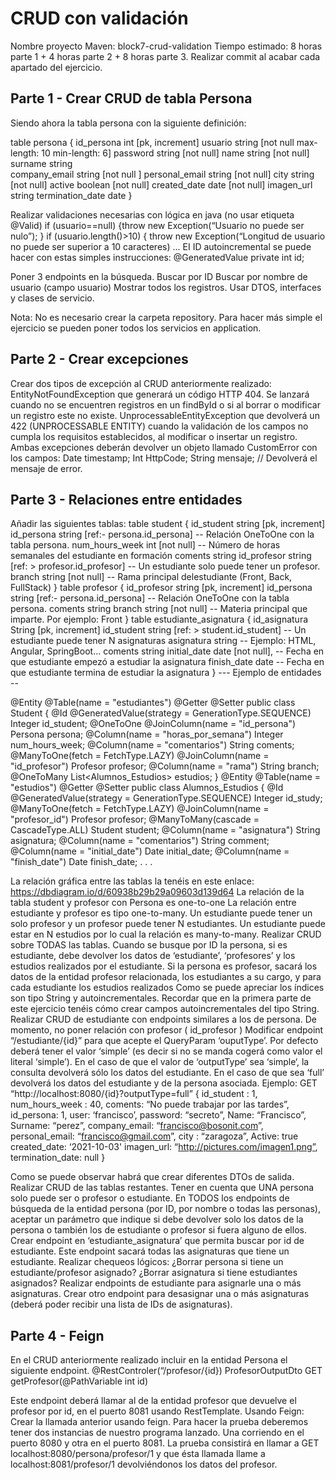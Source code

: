# CRUD con validación
Nombre proyecto Maven: block7-crud-validation
Tiempo estimado: 8 horas parte 1 + 4 horas parte 2 + 8 horas parte 3.
Realizar commit al acabar cada apartado del ejercicio.
## Parte 1 - Crear CRUD de tabla Persona
Siendo ahora la tabla persona con la siguiente definición:

table persona
{
id_persona int [pk, increment]
usuario string [not null max-length: 10 min-length: 6]
password string  [not null]
name string [not null]
surname string  
company_email string  [not null ]
personal_email string [not null]
city string [not null]
active boolean  [not null]
created_date date  [not null]
imagen_url string
termination_date date
}

Realizar validaciones necesarias con lógica en java (no usar etiqueta @Valid)
if (usuario==null) {throw new Exception(“Usuario no puede ser nulo”); }
if (usuario.length()>10) { throw  new Exception(“Longitud de usuario no puede ser superior a 10 caracteres)
…
EI ID autoincremental se puede hacer con estas simples instrucciones:
@GeneratedValue
private int id;

Poner 3  endpoints en la búsqueda.
Buscar por ID
Buscar por nombre de usuario (campo usuario)
Mostrar todos los registros.
Usar DTOS, interfaces y clases de servicio.

Nota: No es necesario crear la carpeta repository. Para hacer más simple el ejercicio se pueden poner todos los servicios en application.
## Parte 2 - Crear excepciones
Crear dos tipos de excepción al CRUD anteriormente realizado:
EntityNotFoundException que generará un código HTTP 404. Se lanzará cuando no se encuentren registros en un findById o si al borrar o modificar un registro este no existe.
UnprocessableEntityException que devolverá un 422 (UNPROCESSABLE ENTITY) cuando la validación de los campos no cumpla los requisitos establecidos, al modificar o insertar un registro.
Ambas excepciones deberán devolver un objeto llamado CustomError con los campos:
Date timestamp;
Int HttpCode;
String mensaje; // Devolverá el mensaje de error.
## Parte 3 - Relaciones entre entidades
Añadir las siguientes tablas:
table student
{
id_student string [pk, increment]
id_persona string [ref:-  persona.id_persona] -- Relación OneToOne con la tabla persona.
num_hours_week int   [not null] -- Número de horas semanales del estudiante en formación
coments string
id_profesor string [ref: > profesor.id_profesor] -- Un estudiante solo puede tener un profesor.
branch string [not null] -- Rama principal delestudiante (Front, Back, FullStack)
}
table profesor
{
id_profesor string [pk, increment]
id_persona string [ref:- persona.id_persona] -- Relación OneToOne con la tabla persona.
coments string
branch string [not null] -- Materia principal que imparte. Por ejemplo: Front
}
table estudiante_asignatura
{
id_asignatura String [pk, increment]
id_student string [ref: > student.id_student] -- Un estudiante puede tener N asignaturas
asignatura string  -- Ejemplo: HTML, Angular, SpringBoot...
coments string
initial_date date [not null], -- Fecha en que estudiante empezó a estudiar la asignatura
finish_date date  -- Fecha en que estudiante termina de estudiar la asignatura
}
--- Ejemplo de entidades --

@Entity
@Table(name = "estudiantes")
@Getter
@Setter
public class Student {
@Id
@GeneratedValue(strategy = GenerationType.SEQUENCE)
Integer id_student;
@OneToOne
@JoinColumn(name = "id_persona")
Persona persona;
@Column(name = "horas_por_semana")
Integer num_hours_week;
@Column(name = "comentarios")
String coments;
@ManyToOne(fetch = FetchType.LAZY)
@JoinColumn(name = "id_profesor")
Profesor profesor;
@Column(name = "rama")
String branch;
@OneToMany
List<Alumnos_Estudios> estudios;
}
@Entity
@Table(name = "estudios")
@Getter
@Setter
public class Alumnos_Estudios {
@Id
@GeneratedValue(strategy = GenerationType.SEQUENCE)
Integer id_study;
@ManyToOne(fetch = FetchType.LAZY)
@JoinColumn(name = "profesor_id")
Profesor profesor;
@ManyToMany(cascade = CascadeType.ALL)
Student student;
@Column(name = "asignatura")
String asignatura;
@Column(name = "comentarios")
String comment;
@Column(name = "initial_date")
Date initial_date;
@Column(name = "finish_date")
Date finish_date;
. . .

La relación gráfica entre las tablas la tenéis en este enlace: https://dbdiagram.io/d/60938b29b29a09603d139d64
La relación de la tabla student y profesor con Persona es one-to-one
La relación entre estudiante y profesor es tipo one-to-many. Un estudiante puede tener un solo profesor y un profesor puede tener N estudiantes.
Un estudiante puede estar en N estudios por lo cual la relación es many-to-many.
Realizar CRUD sobre TODAS las tablas. Cuando se busque por ID la persona, si es estudiante, debe devolver los datos de ‘estudiante’, ‘profesores’ y los estudios realizados por el estudiante. Si la persona es profesor, sacará los datos de la entidad profesor relacionada, los estudiantes a su cargo, y para cada estudiante los estudios realizados
Como se puede apreciar los índices son tipo String y autoincrementales. Recordar que en la primera parte de este ejercicio tenéis cómo crear campos autoincrementales del tipo String.
Realizar CRUD de estudiante con endpoints similares a los de persona. De momento, no poner relación con profesor ( id_profesor )
Modificar endpoint “/estudiante/{id}” para que acepte el QueryParam ‘ouputType’. Por defecto deberá tener el valor ‘simple’ (es decir si no se manda cogerá como valor el literal ‘simple’).
En el caso de que el valor de ‘outputType’ sea ‘simple‘,  la consulta devolverá sólo los datos del estudiante. En el caso de que sea ‘full’ devolverá los datos del estudiante y de la persona asociada.
Ejemplo:
GET “http://localhost:8080/{id}?outputType=full”
{
id_student : 1,
num_hours_week : 40,
coments: “No puede trabajar por las tardes”,
id_persona: 1,
user: ‘francisco’,
password: “secreto”,
Name: “Francisco”,
Surname: “perez”,
company_email: “francisco@bosonit.com”,
personal_email: “francisco@gmail.com”,
city : “zaragoza”,
Active: true
created_date: ‘2021-10-03'
imagen_url: “http://pictures.com/imagen1.png”,
termination_date: null
}

Como se puede observar habrá que crear diferentes DTOs de salida.
Realizar CRUD de las tablas restantes.
Tener en cuenta que UNA persona solo puede ser o profesor o estudiante.
En TODOS los endpoints de búsqueda de la entidad persona (por ID, por nombre o todas las personas), aceptar un parámetro que indique si debe devolver solo los datos de la persona o también los de estudiante o profesor si fuera alguno de ellos.
Crear endpoint en ‘estudiante_asignatura’ que permita buscar por id de estudiante. Este endpoint sacará todas las asignaturas que tiene un estudiante.
Realizar chequeos lógicos: ¿Borrar persona si tiene un estudiante/profesor asignado? ¿Borrar asignatura si tiene estudiantes asignados?
Realizar endpoints de estudiante para asignarle una o más asignaturas. Crear otro endpoint para desasignar una o más asignaturas (deberá poder recibir una lista de IDs de asignaturas).
## Parte 4 - Feign
En el CRUD anteriormente realizado incluir en la entidad Persona el siguiente endpoint.
@RestControler(“/profesor/{id})
ProfesorOutputDto GET getProfesor(@PathVariable int id)

Este endpoint deberá llamar al de la entidad profesor que devuelve el profesor por id, en el puerto 8081 usando RestTemplate.
Usando  Feign:
Crear la llamada anterior usando  feign.
Para hacer la prueba deberemos tener dos instancias de nuestro programa lanzado. Una corriendo en el puerto 8080 y otra en el puerto 8081. La prueba consistirá en llamar a GET localhost:8080/persona/profesor/1 y que ésta llamada llame a localhost:8081/profesor/1 devolviéndonos los datos del profesor.
